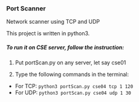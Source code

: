 ### Port Scanner
Network scanner using TCP and UDP

This project is written in python3. 

##### To run it on CSE server, follow the instruction:
1. Put portScan.py on any server, let say cse01

2. Type the following commands in the terminal:
* For TCP:
 ```python3 portScan.py cse04 tcp 1 120```
* For UDP:
 ```python3 portScan.py cse04 udp 1 30```


